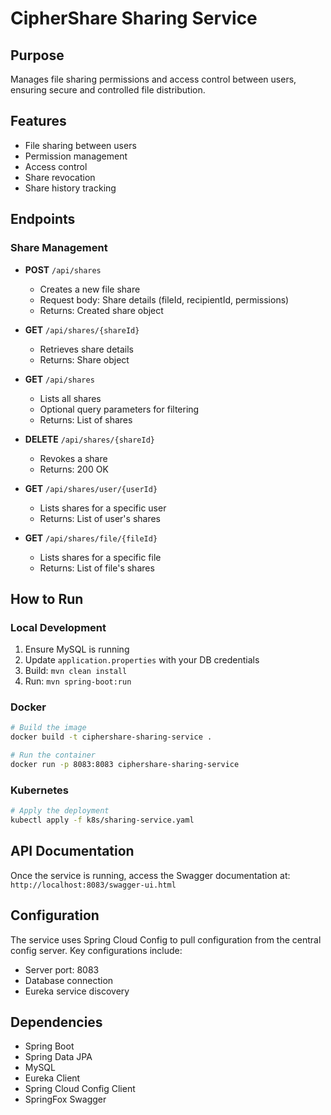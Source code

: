 # CipherShare Sharing Service

## Purpose
Manages file sharing permissions and access control between users, ensuring secure and controlled file distribution.

## Features
- File sharing between users
- Permission management
- Access control
- Share revocation
- Share history tracking

## Endpoints

### Share Management
- **POST** `/api/shares`
  - Creates a new file share
  - Request body: Share details (fileId, recipientId, permissions)
  - Returns: Created share object

- **GET** `/api/shares/{shareId}`
  - Retrieves share details
  - Returns: Share object

- **GET** `/api/shares`
  - Lists all shares
  - Optional query parameters for filtering
  - Returns: List of shares

- **DELETE** `/api/shares/{shareId}`
  - Revokes a share
  - Returns: 200 OK

- **GET** `/api/shares/user/{userId}`
  - Lists shares for a specific user
  - Returns: List of user's shares

- **GET** `/api/shares/file/{fileId}`
  - Lists shares for a specific file
  - Returns: List of file's shares

## How to Run

### Local Development
1. Ensure MySQL is running
2. Update `application.properties` with your DB credentials
3. Build: `mvn clean install`
4. Run: `mvn spring-boot:run`

### Docker
```bash
# Build the image
docker build -t ciphershare-sharing-service .

# Run the container
docker run -p 8083:8083 ciphershare-sharing-service
```

### Kubernetes
```bash
# Apply the deployment
kubectl apply -f k8s/sharing-service.yaml
```

## API Documentation
Once the service is running, access the Swagger documentation at:
`http://localhost:8083/swagger-ui.html`

## Configuration
The service uses Spring Cloud Config to pull configuration from the central config server. Key configurations include:
- Server port: 8083
- Database connection
- Eureka service discovery

## Dependencies
- Spring Boot
- Spring Data JPA
- MySQL
- Eureka Client
- Spring Cloud Config Client
- SpringFox Swagger
